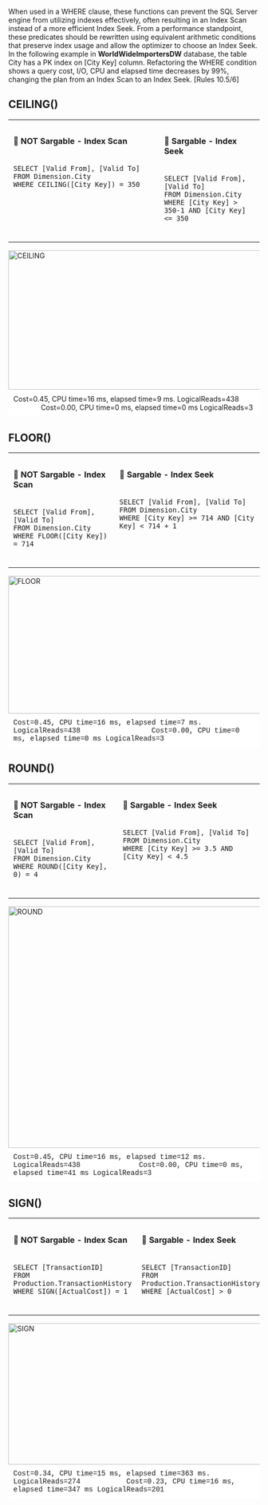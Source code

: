 When used in a WHERE clause, these functions can prevent the SQL Server engine from utilizing indexes effectively, often resulting in an Index Scan instead of a more efficient Index Seek. From a performance standpoint, these predicates should be rewritten using equivalent arithmetic conditions that preserve index usage and allow the optimizer to choose an Index Seek. In the following example in **WorldWideImportersDW** database, the table City has a PK index on [City Key] column. Refactoring the WHERE condition shows a query cost, I/O, CPU and elapsed time decreases by 99%, changing the plan from an Index Scan to an Index Seek. [Rules 10.5/6]

## CEILING()
<table style="width: 100%;">
  <tr>
    <td style="width: 60%; vertical-align: top; padding: 10px;">
      <h4>🔹 NOT Sargable - Index Scan</h4>
      <pre><code>
SELECT [Valid From], [Valid To]
FROM Dimension.City
WHERE CEILING([City Key]) = 350
      </code></pre>
    </td>
    <td style="width: 40%; vertical-align: top; padding: 10px;">
      <h4>🔹 Sargable - Index Seek</h4>
      <pre><code>
SELECT [Valid From], [Valid To]
FROM Dimension.City
WHERE [City Key] > 350-1 AND [City Key] <= 350
      </code></pre>
    </td>
  </tr>
</table>

<div style="text-align: left;">
<img width="2122" height="279" alt="CEILING" src="https://github.com/user-attachments/assets/207018fb-84a5-40a5-ae14-d23ff6de3def" />
</div>


<div style="background: white; padding: 10px; margin: 0;">
Cost=0.45, CPU time=16 ms,  elapsed time=9 ms. LogicalReads=438 &nbsp;&nbsp;&nbsp;&nbsp;&nbsp;&nbsp;&nbsp;&nbsp;&nbsp;&nbsp;&nbsp;&nbsp;&nbsp;&nbsp;Cost=0.00,  CPU time=0 ms,  elapsed time=0 ms LogicalReads=3
</div>


## FLOOR()
<table>
  <tr>
    <td style="vertical-align: top; padding: 10px;">
      <h4>🔹 NOT Sargable - Index Scan</h4>
      <pre><code>
SELECT [Valid From], [Valid To]
FROM Dimension.City
WHERE FLOOR([City Key]) = 714
      </code></pre>
    </td>
    <td style="vertical-align: top; padding: 10px;">
      <h4>🔹 Sargable - Index Seek</h4>
      <pre><code>
SELECT [Valid From], [Valid To]
FROM Dimension.City
WHERE [City Key] >= 714 AND [City Key] < 714 + 1
      </code></pre>
    </td>
  </tr>
</table>

<div style="text-align: left;">
<img width="2082" height="276" alt="FLOOR" src="https://github.com/user-attachments/assets/efabf352-6aa4-4c0b-bbbe-c81051982314" />
</div>


<div style="background: white; font-family: Courier; padding: 10px; margin: 0;">
Cost=0.45, CPU time=16 ms,  elapsed time=7 ms. LogicalReads=438 &nbsp;&nbsp;&nbsp;&nbsp;&nbsp;&nbsp;&nbsp;&nbsp;&nbsp;&nbsp;&nbsp;&nbsp;&nbsp;&nbsp;&nbsp;&nbsp;Cost=0.00,  CPU time=0 ms,  elapsed time=0 ms LogicalReads=3
</div>



## ROUND()
<table>
  <tr>
    <td style="vertical-align: top; padding: 10px;">
      <h4>🔹 NOT Sargable - Index Scan</h4>
      <pre><code>
SELECT [Valid From], [Valid To]
FROM Dimension.City
WHERE ROUND([City Key], 0) = 4
      </code></pre>
    </td>
    <td style="vertical-align: top; padding: 10px;">
      <h4>🔹 Sargable - Index Seek</h4>
      <pre><code>
SELECT [Valid From], [Valid To]
FROM Dimension.City
WHERE [City Key] >= 3.5 AND [City Key] < 4.5
      </code></pre>
    </td>
  </tr>
</table>

<div style="text-align: left;">
<img width="2447" height="484" alt="ROUND" src="https://github.com/user-attachments/assets/666cf420-96da-4512-b73e-8f9c28e05127" />
</div>


<div style="background: white; font-family: Courier; padding: 10px; margin: 0;">
Cost=0.45, CPU time=16 ms,  elapsed time=12 ms. LogicalReads=438 &nbsp;&nbsp;&nbsp;&nbsp;&nbsp;&nbsp;&nbsp;&nbsp;&nbsp;&nbsp;&nbsp;&nbsp;&nbsp;Cost=0.00, CPU time=0 ms,  elapsed time=41 ms LogicalReads=3
</div>


## SIGN()
<table>
  <tr>
    <td style="vertical-align: top; padding: 10px;">
      <h4>🔹 NOT Sargable - Index Scan</h4>
      <pre><code>
SELECT [TransactionID]
FROM Production.TransactionHistory
WHERE SIGN([ActualCost]) = 1
      </code></pre>
    </td>
    <td style="vertical-align: top; padding: 10px;">
      <h4>🔹 Sargable - Index Seek</h4>
      <pre><code>
SELECT [TransactionID]
FROM Production.TransactionHistory
WHERE [ActualCost] > 0
      </code></pre>
    </td>
  </tr>
</table>

<div style="text-align: left;">
<img width="2186" height="283" alt="SIGN" src="https://github.com/user-attachments/assets/e41b425a-02fe-4d54-a238-016af8976110" />
</div>


<div style="background: white; font-family: Courier; padding: 10px; margin: 0;">
Cost=0.34, CPU time=15 ms, elapsed time=363 ms. LogicalReads=274 &nbsp;&nbsp;&nbsp;&nbsp;&nbsp;&nbsp;&nbsp;&nbsp;&nbsp;&nbsp;Cost=0.23, CPU time=16 ms, elapsed time=347 ms LogicalReads=201
</div>
